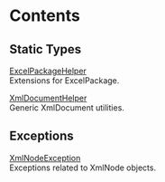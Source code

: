 # Contents

## Static Types

[ExcelPackageHelper](ExcelPackageHelper.md)  
Extensions for ExcelPackage.

[XmlDocumentHelper](XmlDocumentHelper.md)  
Generic XmlDocument utilities.

## Exceptions

[XmlNodeException](XmlNodeException.md)  
Exceptions related to XmlNode objects.

